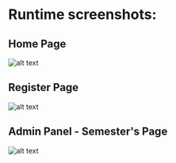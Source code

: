 # Runtime screenshots:
## Home Page
![alt text](https://github.com/WebFlexers/Career-Orientation-App/blob/main/docs/RuntimePictures/Aspose.Words.5e542324-8fe1-43a3-86bb-c0fc7ddb8c9e.014.png)
## Register Page
![alt text](https://github.com/WebFlexers/Career-Orientation-App/blob/main/docs/RuntimePictures/Aspose.Words.5e542324-8fe1-43a3-86bb-c0fc7ddb8c9e.015.png)
## Admin Panel - Semester's Page
![alt text](https://github.com/WebFlexers/Career-Orientation-App/blob/main/docs/RuntimePictures/Aspose.Words.5e542324-8fe1-43a3-86bb-c0fc7ddb8c9e.017.png)
